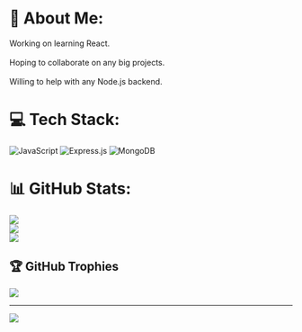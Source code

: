 
# 💫 About Me:
Working on learning React.<br><br>Hoping to collaborate on any big projects.<br><br>Willing to help with any Node.js backend.


# 💻 Tech Stack:
![JavaScript](https://img.shields.io/badge/javascript-%23323330.svg?style=for-the-badge&logo=javascript&logoColor=%23F7DF1E) ![Express.js](https://img.shields.io/badge/express.js-%23404d59.svg?style=for-the-badge&logo=express&logoColor=%2361DAFB) ![MongoDB](https://img.shields.io/badge/MongoDB-%234ea94b.svg?style=for-the-badge&logo=mongodb&logoColor=white)
# 📊 GitHub Stats:
![](https://github-readme-stats.vercel.app/api?username=fantaCan&theme=dark&hide_border=false&include_all_commits=true&count_private=true)<br/>
![](https://github-readme-streak-stats.herokuapp.com/?user=fantaCan&theme=dark&hide_border=false)<br/>
![](https://github-readme-stats.vercel.app/api/top-langs/?username=fantaCan&theme=dark&hide_border=false&include_all_commits=true&count_private=true&layout=compact)

## 🏆 GitHub Trophies
![](https://github-profile-trophy.vercel.app/?username=fantaCan&theme=radical&no-frame=false&no-bg=true&margin-w=4)

---
[![](https://visitcount.itsvg.in/api?id=fantaCan&icon=2&color=1)](https://visitcount.itsvg.in)

<!-- Proudly created with GPRM ( https://gprm.itsvg.in ) -->

